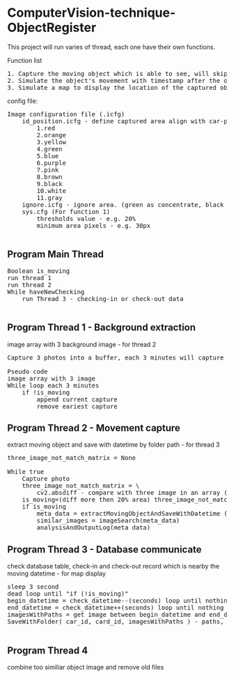 # ComputerVision-technique-ObjectRegister

This project will run varies of thread, each one have their own functions.

Function list
<pre>
1. Capture the moving object which is able to see, will skip the remarked irrelevant area.
2. Simulate the object's movement with timestamp after the object was captured.
3. Simulate a map to display the location of the captured objects.
</pre>

config file:
<pre>
Image configuration file (.icfg)
    id_position.icfg - define captured area align with car-parking position. (For function 3)
        1.red 
        2.orange 
        3.yellow 
        4.green 
        5.blue 
        6.purple 
        7.pink 
        8.brown 
        9.black 
        10.white 
        11.gray
    ignore.icfg - ignore area. (green as concentrate, black as ignore) (For function 1)
    sys.cfg (For function 1)
        thresholds value - e.g. 20%
        minimum area pixels - e.g. 30px
        
</pre>

## Program Main Thread

<pre>
Boolean is_moving
run thread 1
run thread 2
While haveNewChecking
    run Thread 3 - checking-in or check-out data

</pre>

## Program Thread 1 - Background extraction
image array with 3 background image - for thread 2
<pre>
Capture 3 photos into a buffer, each 3 minutes will capture a photo to append to this buffer and remove the eariest one.

Pseudo code
image array with 3 image
While loop each 3 minutes
    if !is_moving
        append current capture
        remove eariest capture
</pre>

##  Program Thread 2 - Movement capture
extract moving object and save with datetime by folder path - for thread 3
<pre>
three_image_not_match_matrix = None

While true
    Capture photo
    three_image_not_match_matrix = \
        cv2.absdiff - compare with three image in an array (pixels that different with all three image, image with 1, 2 and 3)
    is_moving=(diff more then 20% area) three_image_not_match_matrix
    if is_moving
        meta_data = extractMovingObjectAndSaveWithDatetime ( three_image_not_match_matrix )
        similar_images = imageSearch(meta_data)
        analysisAndOutputLog(meta_data)
</pre>


##  Program Thread 3 - Database communicate
check database table, check-in and check-out record which is nearby the moving datetime - for map display
<pre>
sleep 3 second
dead loop until "if (!is_moving)"
begin_datetime = check_datetime--(seconds) loop until nothing to move (datetime as folder path = have movement)
end_datetime = check_datetime++(seconds) loop until nothing to move (datetime as folder path = have movement)
imagesWithPaths = get image between begin_datetime and end_datetime
SaveWithFolder( car_id, card_id, imagesWithPaths ) - paths, car_id, card_id
    
</pre>

##  Program Thread 4
combine too similiar object image and remove old files


